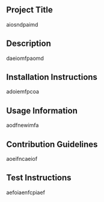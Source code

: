 ## Project Title  
 aiosndpaimd 
## Description  
 daeiomfpaomd 
## Installation Instructions 
 adoiemfpcoa 
## Usage Information 
 aodfnewimfa 
## Contribution Guidelines 
 aoeifncaeiof 
## Test Instructions 
 aefoiaenfcpiaef 

